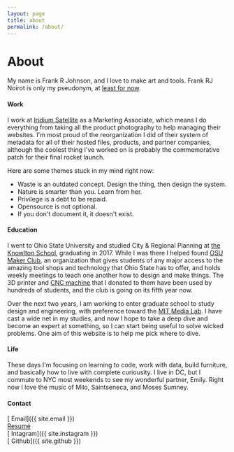 ```yaml
---
layout: page
title: about
permalink: /about/
---
```


# About

My name is Frank R Johnson, and I love to make art and tools. Frank RJ Noirot is only my pseudonym, at [least for now](https://franknoirot.co/write/im-changing-my-name).

#### Work
I work at [Iridium Satellite](http://iridium.com) as a Marketing Associate, which means I do everything from taking all the product photography to help managing their websites. I'm most proud of the reorganization I did of their system of metadata for all of their hosted files, products, and partner companies, although the coolest thing I've worked on is probably the commemorative patch for their final rocket launch.

Here are some themes stuck in my mind right now:
- Waste is an outdated concept. Design the thing, then design the system.
- Nature is smarter than you. Learn from her.
- Privilege is a debt to be repaid.
- Opensource is not optional.
- If you don't document it, it doesn't exist.

#### Education
I went to Ohio State University and studied City & Regional Planning at [the Knowlton School](https://knowlton.osu.edu/), graduating in 2017. While I was there I helped found [OSU Maker Club](http://osumakerclub.org/), an organization that gives students of any major access to the amazing tool shops and technology that Ohio State has to offer, and holds weekly meetings to teach one another how to design and make things. The 3D printer and [CNC machine](https://www.v1engineering.com/specifications/) that I donated to them have been used by hundreds of students, and the club is going on its fifth year now.

Over the next two years, I am working to enter graduate school to study design and engineering, with preference toward the [MIT Media Lab](media.mit.edu). I have cast a wide net in my studies, and now I hope to take a deep dive and become an expert at something, so I can start being useful to solve wicked problems. One aim of this website is to help me pick where to dive.

#### Life
These days I'm focusing on learning to code, work with data, build furniture, and basically how to live with complete curiousity. I live in DC, but I commute to NYC most weekends to see my wonderful partner, Emily. Right now I love the music of Milo, Saintseneca, and Moses Sumney.

#### Contact
[<i class='far fa-envelope fa-fw'></i> Email]({{ site.email }}) <br>
[<i class='far fa-file-alt fa-fw'></i> Resumé](/resume) <br>
[<i class='fab fa-instagram fa-fw'></i> Intagram]({{ site.instagram }}) <br>
[<i class='fab fa-github fa-fw'></i> Github]({{ site.github }}) <br>
